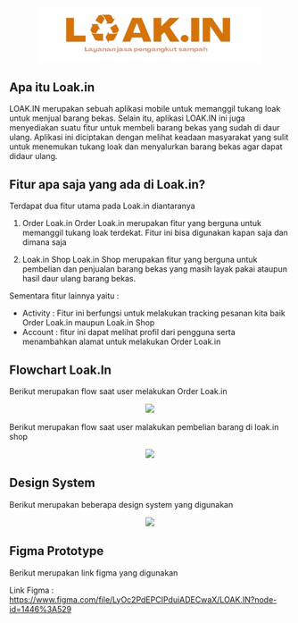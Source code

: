 <p align="center"><img src="public/logo.png" width="400"></p>

## Apa itu Loak.in

LOAK.IN merupakan sebuah aplikasi mobile untuk memanggil tukang loak untuk menjual barang bekas. Selain itu, aplikasi LOAK.IN ini juga menyediakan suatu fitur untuk membeli barang bekas yang sudah di daur ulang. Aplikasi ini diciptakan dengan melihat keadaan masyarakat yang sulit untuk menemukan tukang loak dan menyalurkan barang bekas agar dapat didaur ulang.

## Fitur apa saja yang ada di Loak.in?

Terdapat dua fitur utama pada Loak.in diantaranya
1. Order Loak.in
Order Loak.in merupakan fitur yang berguna untuk memanggil tukang loak terdekat. Fitur ini bisa digunakan kapan saja dan dimana saja

2. Loak.in Shop 
Loak.in Shop merupakan fitur yang berguna untuk pembelian dan penjualan barang bekas yang masih layak pakai ataupun hasil daur ulang barang bekas.

Sementara fitur lainnya yaitu :
- Activity : Fitur ini berfungsi untuk melakukan tracking pesanan kita baik Order Loak.in maupun Loak.in Shop
- Account : fitur ini dapat melihat profil dari pengguna serta menambahkan alamat untuk melakukan Order Loak.in

## Flowchart Loak.In

Berikut merupakan flow saat user melakukan Order Loak.in

<p align="center"><img src="https://drive.google.com/uc?export=view&id=1K9FPscJWoHZGUgctrhvVPcIn6Lz7ikfm" width="400"></p>


Berikut merupakan flow saat user malakukan pembelian barang di loak.in shop

<p align="center"><img src="https://drive.google.com/uc?export=view&id=1xZVcJ5tncuBikZSFMfSoYGy96CdLz29v" width="400"></p>

## Design System

Berikut merupakan beberapa design system yang digunakan 

<p align="center"><img src="https://drive.google.com/uc?export=view&id=1W6_XPvAAiXfjDD52pKYn1fSn53Q5Szs4" width="1000"></p>

## Figma Prototype

Berikut merupakan link figma yang digunakan

<p>Link Figma : <a href="https://www.figma.com/file/LyOc2PdEPCIPduiADECwaX/LOAK.IN?node-id=1446%3A529" target="_blank">https://www.figma.com/file/LyOc2PdEPCIPduiADECwaX/LOAK.IN?node-id=1446%3A529</a></p>

